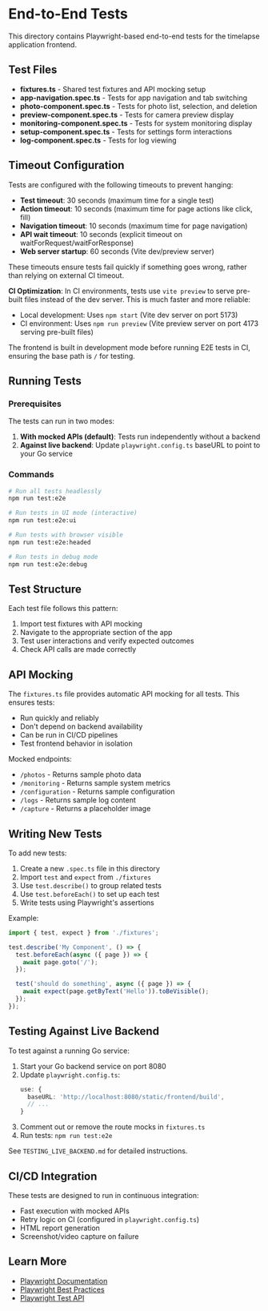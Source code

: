 # End-to-End Tests

This directory contains Playwright-based end-to-end tests for the timelapse application frontend.

## Test Files

- **fixtures.ts** - Shared test fixtures and API mocking setup
- **app-navigation.spec.ts** - Tests for app navigation and tab switching
- **photo-component.spec.ts** - Tests for photo list, selection, and deletion
- **preview-component.spec.ts** - Tests for camera preview display
- **monitoring-component.spec.ts** - Tests for system monitoring display
- **setup-component.spec.ts** - Tests for settings form interactions
- **log-component.spec.ts** - Tests for log viewing

## Timeout Configuration

Tests are configured with the following timeouts to prevent hanging:

- **Test timeout**: 30 seconds (maximum time for a single test)
- **Action timeout**: 10 seconds (maximum time for page actions like click, fill)
- **Navigation timeout**: 10 seconds (maximum time for page navigation)
- **API wait timeout**: 10 seconds (explicit timeout on waitForRequest/waitForResponse)
- **Web server startup**: 60 seconds (Vite dev/preview server)

These timeouts ensure tests fail quickly if something goes wrong, rather than relying on external CI timeout.

**CI Optimization**: In CI environments, tests use `vite preview` to serve pre-built files instead of the dev server. This is much faster and more reliable:
- Local development: Uses `npm start` (Vite dev server on port 5173)
- CI environment: Uses `npm run preview` (Vite preview server on port 4173 serving pre-built files)

The frontend is built in development mode before running E2E tests in CI, ensuring the base path is `/` for testing.

## Running Tests

### Prerequisites

The tests can run in two modes:

1. **With mocked APIs (default)**: Tests run independently without a backend
2. **Against live backend**: Update `playwright.config.ts` baseURL to point to your Go service

### Commands

```bash
# Run all tests headlessly
npm run test:e2e

# Run tests in UI mode (interactive)
npm run test:e2e:ui

# Run tests with browser visible
npm run test:e2e:headed

# Run tests in debug mode
npm run test:e2e:debug
```

## Test Structure

Each test file follows this pattern:

1. Import test fixtures with API mocking
2. Navigate to the appropriate section of the app
3. Test user interactions and verify expected outcomes
4. Check API calls are made correctly

## API Mocking

The `fixtures.ts` file provides automatic API mocking for all tests. This ensures tests:

- Run quickly and reliably
- Don't depend on backend availability
- Can be run in CI/CD pipelines
- Test frontend behavior in isolation

Mocked endpoints:
- `/photos` - Returns sample photo data
- `/monitoring` - Returns sample system metrics
- `/configuration` - Returns sample configuration
- `/logs` - Returns sample log content
- `/capture` - Returns a placeholder image

## Writing New Tests

To add new tests:

1. Create a new `.spec.ts` file in this directory
2. Import `test` and `expect` from `./fixtures`
3. Use `test.describe()` to group related tests
4. Use `test.beforeEach()` to set up each test
5. Write tests using Playwright's assertions

Example:
```typescript
import { test, expect } from './fixtures';

test.describe('My Component', () => {
  test.beforeEach(async ({ page }) => {
    await page.goto('/');
  });

  test('should do something', async ({ page }) => {
    await expect(page.getByText('Hello')).toBeVisible();
  });
});
```

## Testing Against Live Backend

To test against a running Go service:

1. Start your Go backend service on port 8080
2. Update `playwright.config.ts`:
   ```typescript
   use: {
     baseURL: 'http://localhost:8080/static/frontend/build',
     // ...
   }
   ```
3. Comment out or remove the route mocks in `fixtures.ts`
4. Run tests: `npm run test:e2e`

See `TESTING_LIVE_BACKEND.md` for detailed instructions.

## CI/CD Integration

These tests are designed to run in continuous integration:

- Fast execution with mocked APIs
- Retry logic on CI (configured in `playwright.config.ts`)
- HTML report generation
- Screenshot/video capture on failure

## Learn More

- [Playwright Documentation](https://playwright.dev)
- [Playwright Best Practices](https://playwright.dev/docs/best-practices)
- [Playwright Test API](https://playwright.dev/docs/api/class-test)
